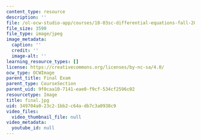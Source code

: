 ```yaml
---
content_type: resource
description: ''
file: /ol-ocw-studio-app/courses/18-03sc-differential-equations-fall-2011/349704a023c21bb2c64adb7c3a0938c9_final.jpg
file_size: 3590
file_type: image/jpeg
image_metadata:
  caption: ''
  credit: ''
  image-alt: ''
learning_resource_types: []
license: https://creativecommons.org/licenses/by-nc-sa/4.0/
ocw_type: OCWImage
parent_title: Final Exam
parent_type: CourseSection
parent_uid: 9f0caa10-7141-eae0-f9cf-534cf2596c02
resourcetype: Image
title: final.jpg
uid: 349704a0-23c2-1bb2-c64a-db7c3a0938c9
video_files:
  video_thumbnail_file: null
video_metadata:
  youtube_id: null
---
```

